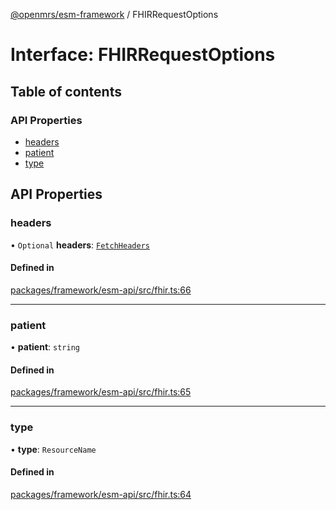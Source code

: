 [@openmrs/esm-framework](../API.md) / FHIRRequestOptions

# Interface: FHIRRequestOptions

## Table of contents

### API Properties

- [headers](FHIRRequestOptions.md#headers)
- [patient](FHIRRequestOptions.md#patient)
- [type](FHIRRequestOptions.md#type)

## API Properties

### headers

• `Optional` **headers**: [`FetchHeaders`](FetchHeaders.md)

#### Defined in

[packages/framework/esm-api/src/fhir.ts:66](https://github.com/openmrs/openmrs-esm-core/blob/main/packages/framework/esm-api/src/fhir.ts#L66)

___

### patient

• **patient**: `string`

#### Defined in

[packages/framework/esm-api/src/fhir.ts:65](https://github.com/openmrs/openmrs-esm-core/blob/main/packages/framework/esm-api/src/fhir.ts#L65)

___

### type

• **type**: `ResourceName`

#### Defined in

[packages/framework/esm-api/src/fhir.ts:64](https://github.com/openmrs/openmrs-esm-core/blob/main/packages/framework/esm-api/src/fhir.ts#L64)
